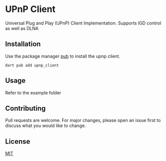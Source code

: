 
# UPnP Client

Universal Plug and Play (UPnP) Client Implementation. Supports IGD control as well as DLNA

## Installation

Use the package manager [pub](https://pub.dev/) to install the upnp client.

```
dart pub add upnp_client
```

## Usage

Refer to the example folder

## Contributing

Pull requests are welcome. For major changes, please open an issue first
to discuss what you would like to change.

## License

[MIT](https://choosealicense.com/licenses/mit/)